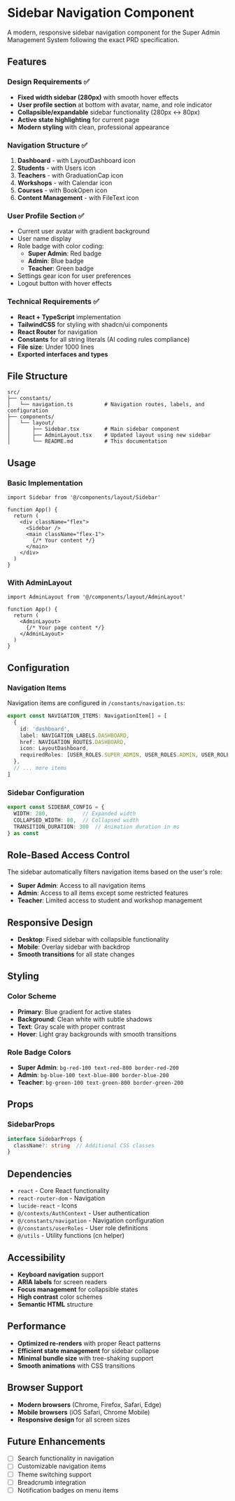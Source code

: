 # Sidebar Navigation Component

A modern, responsive sidebar navigation component for the Super Admin Management System following the exact PRD specification.

## Features

### Design Requirements ✅
- **Fixed width sidebar (280px)** with smooth hover effects
- **User profile section** at bottom with avatar, name, and role indicator
- **Collapsible/expandable** sidebar functionality (280px ↔ 80px)
- **Active state highlighting** for current page
- **Modern styling** with clean, professional appearance

### Navigation Structure ✅
1. **Dashboard** - with LayoutDashboard icon
2. **Students** - with Users icon  
3. **Teachers** - with GraduationCap icon
4. **Workshops** - with Calendar icon
5. **Courses** - with BookOpen icon
6. **Content Management** - with FileText icon

### User Profile Section ✅
- Current user avatar with gradient background
- User name display
- Role badge with color coding:
  - **Super Admin**: Red badge
  - **Admin**: Blue badge
  - **Teacher**: Green badge
- Settings gear icon for user preferences
- Logout button with hover effects

### Technical Requirements ✅
- **React + TypeScript** implementation
- **TailwindCSS** for styling with shadcn/ui components
- **React Router** for navigation
- **Constants** for all string literals (AI coding rules compliance)
- **File size**: Under 1000 lines
- **Exported interfaces and types**

## File Structure

```
src/
├── constants/
│   └── navigation.ts          # Navigation routes, labels, and configuration
├── components/
│   └── layout/
│       ├── Sidebar.tsx        # Main sidebar component
│       ├── AdminLayout.tsx    # Updated layout using new sidebar
│       └── README.md          # This documentation
```

## Usage

### Basic Implementation

```tsx
import Sidebar from '@/components/layout/Sidebar'

function App() {
  return (
    <div className="flex">
      <Sidebar />
      <main className="flex-1">
        {/* Your content */}
      </main>
    </div>
  )
}
```

### With AdminLayout

```tsx
import AdminLayout from '@/components/layout/AdminLayout'

function App() {
  return (
    <AdminLayout>
      {/* Your page content */}
    </AdminLayout>
  )
}
```

## Configuration

### Navigation Items

Navigation items are configured in `/constants/navigation.ts`:

```typescript
export const NAVIGATION_ITEMS: NavigationItem[] = [
  {
    id: 'dashboard',
    label: NAVIGATION_LABELS.DASHBOARD,
    href: NAVIGATION_ROUTES.DASHBOARD,
    icon: LayoutDashboard,
    requiredRoles: [USER_ROLES.SUPER_ADMIN, USER_ROLES.ADMIN, USER_ROLES.TEACHER]
  },
  // ... more items
]
```

### Sidebar Configuration

```typescript
export const SIDEBAR_CONFIG = {
  WIDTH: 280,           // Expanded width
  COLLAPSED_WIDTH: 80,  // Collapsed width
  TRANSITION_DURATION: 300  // Animation duration in ms
} as const
```

## Role-Based Access Control

The sidebar automatically filters navigation items based on the user's role:

- **Super Admin**: Access to all navigation items
- **Admin**: Access to all items except some restricted features
- **Teacher**: Limited access to student and workshop management

## Responsive Design

- **Desktop**: Fixed sidebar with collapsible functionality
- **Mobile**: Overlay sidebar with backdrop
- **Smooth transitions** for all state changes

## Styling

### Color Scheme
- **Primary**: Blue gradient for active states
- **Background**: Clean white with subtle shadows
- **Text**: Gray scale with proper contrast
- **Hover**: Light gray backgrounds with smooth transitions

### Role Badge Colors
- **Super Admin**: `bg-red-100 text-red-800 border-red-200`
- **Admin**: `bg-blue-100 text-blue-800 border-blue-200`
- **Teacher**: `bg-green-100 text-green-800 border-green-200`

## Props

### SidebarProps

```typescript
interface SidebarProps {
  className?: string  // Additional CSS classes
}
```

## Dependencies

- `react` - Core React functionality
- `react-router-dom` - Navigation
- `lucide-react` - Icons
- `@/contexts/AuthContext` - User authentication
- `@/constants/navigation` - Navigation configuration
- `@/constants/userRoles` - User role definitions
- `@/utils` - Utility functions (cn helper)

## Accessibility

- **Keyboard navigation** support
- **ARIA labels** for screen readers
- **Focus management** for collapsible states
- **High contrast** color schemes
- **Semantic HTML** structure

## Performance

- **Optimized re-renders** with proper React patterns
- **Efficient state management** for sidebar collapse
- **Minimal bundle size** with tree-shaking support
- **Smooth animations** with CSS transitions

## Browser Support

- **Modern browsers** (Chrome, Firefox, Safari, Edge)
- **Mobile browsers** (iOS Safari, Chrome Mobile)
- **Responsive design** for all screen sizes

## Future Enhancements

- [ ] Search functionality in navigation
- [ ] Customizable navigation items
- [ ] Theme switching support
- [ ] Breadcrumb integration
- [ ] Notification badges on menu items
